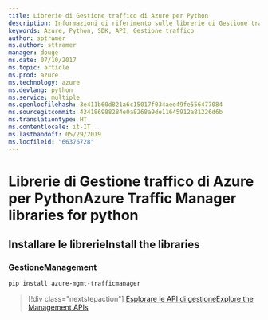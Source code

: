 ```yaml
---
title: Librerie di Gestione traffico di Azure per Python
description: Informazioni di riferimento sulle librerie di Gestione traffico di Azure per Python
keywords: Azure, Python, SDK, API, Gestione traffico
author: sptramer
ms.author: sttramer
manager: douge
ms.date: 07/10/2017
ms.topic: article
ms.prod: azure
ms.technology: azure
ms.devlang: python
ms.service: multiple
ms.openlocfilehash: 3e411b60d821a6c15017f034aee49fe556477084
ms.sourcegitcommit: 434186988284e0a8268a9de11645912a81226d6b
ms.translationtype: HT
ms.contentlocale: it-IT
ms.lasthandoff: 05/29/2019
ms.locfileid: "66376728"
---
```

# <a name="azure-traffic-manager-libraries-for-python"></a><span data-ttu-id="47151-104">Librerie di Gestione traffico di Azure per Python</span><span class="sxs-lookup"><span data-stu-id="47151-104">Azure Traffic Manager libraries for python</span></span>

## <a name="install-the-libraries"></a><span data-ttu-id="47151-105">Installare le librerie</span><span class="sxs-lookup"><span data-stu-id="47151-105">Install the libraries</span></span>

### <a name="management"></a><span data-ttu-id="47151-106">Gestione</span><span class="sxs-lookup"><span data-stu-id="47151-106">Management</span></span>

```bash
pip install azure-mgmt-trafficmanager
```

> [!div class="nextstepaction"]
> [<span data-ttu-id="47151-107">Esplorare le API di gestione</span><span class="sxs-lookup"><span data-stu-id="47151-107">Explore the Management APIs</span></span>](/python/api/overview/azure/trafficmanager/management)
